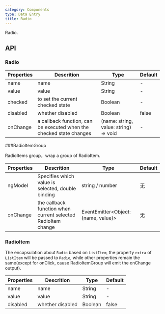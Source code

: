 ```yaml
---
category: Components
type: Data Entry
title: Radio
---
```


Radio.

## API

### Radio

Properties | Descrition | Type | Default
-----------|------------|------|--------
| name    |   name  | String |   -  |
| value    |  value  | String |   -  |
| checked    |   to set the current checked state  | Boolean  | -  |
| disabled      |  whether disabled  | Boolean |  false  |
| onChange    | a callback function, can be executed when the checked state changes | (name: string, value: string) => void |  -  |

###RadioItemGroup

RadioItems group，wrap a group of RadioItem.

Properties | Descrition | Type | Default
-----------|------------|------|--------
| ngModel    |   Specifies which value is selected, double binding  | string / number |   无  |
| onChange    | the callback function when current selected RadioItem change  | EventEmitter<Object: {name, value}> |   无  |

### RadioItem

The encapsulation about `Radio` based on `ListItem`, the property `extra` of `ListItem` will be passed to `Radio`, while other properties remain the same(except for onClick, cause RadioItemGroup will emit the onChange output).

Properties | Descrition | Type | Default
-----------|------------|------|--------
| name    |   name  | String |   -  |
| value    |  value  | String |   -  |
| disabled      |  whether disabled  | Boolean |  false  |